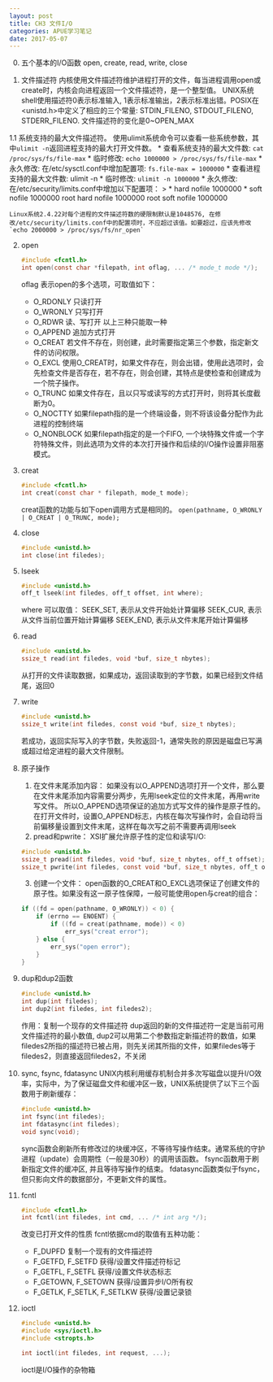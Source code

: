 ```yaml
---
layout: post
title: CH3 文件I/O
categories: APUE学习笔记
date: 2017-05-07
---
```



0. 五个基本的I/O函数
	open, create, read, write, close

1. 文件描述符
	内核使用文件描述符维护进程打开的文件，每当进程调用open或create时，内核会向进程返回一个文件描述符，是一个整型值。
	UNIX系统shell使用描述符0表示标准输入, 1表示标准输出，2表示标准出错。POSIX在<unistd.h>中定义了相应的三个常量: STDIN_FILENO, STDOUT_FILENO, STDERR_FILENO.
	文件描述符的变化是0~OPEN_MAX
	
1.1 系统支持的最大文件描述符。
	使用ulimit系统命令可以查看一些系统参数，其中`ulimit -n`返回进程支持的最大打开文件数。
	* 查看系统支持的最大文件数: `cat /proc/sys/fs/file-max`
		* 临时修改: `echo 1000000 > /proc/sys/fs/file-max`
		* 永久修改: 在/etc/sysctl.conf中增加配置项: `fs.file-max = 1000000`
	* 查看进程支持的最大文件数: ulimit -n 
		* 临时修改: `ulimit -n 1000000`
		* 永久修改: 在/etc/security/limits.conf中增加以下配置项：
			> * hard nofile 1000000
			* soft nofile 1000000
			root hard nofile 1000000
			root soft nofile 1000000

	Linux系统2.4.22对每个进程的文件描述符数的硬限制默认是1048576, 在修改/etc/security/limits.conf中的配置项时，不应超过该值。如要超过，应该先修改`echo 2000000 > /proc/sys/fs/nr_open`

2. open

	```c
	#include <fcntl.h>
	int open(const char *filepath, int oflag, ... /* mode_t mode */);
	```
	
	oflag 表示open的多个选项，可取值如下：
	* O_RDONLY 只读打开
	* O_WRONLY 只写打开
	* O_RDWR   读、写打开
	以上三种只能取一种
	* O_APPEND 追加方式打开
	* O_CREAT  若文件不存在，则创建，此时需要指定第三个参数，指定新文件的访问权限。
	* O_EXCL   使用O_CREAT时，如果文件存在，则会出错，使用此选项时，会先检查文件是否存在，若不存在，则会创建，其特点是使检查和创建成为一个院子操作。
	* O_TRUNC  如果文件存在，且以只写或读写的方式打开时，则将其长度截断为0。
	* O_NOCTTY 如果filepath指的是一个终端设备，则不将该设备分配作为此进程的控制终端
	* O_NONBLOCK 如果filepath指定的是一个FIFO, 一个块特殊文件或一个字符特殊文件，则此选项为文件的本次打开操作和后续的I/O操作设置非阻塞模式。

3. creat
	```c
	#include <fcntl.h>
	int creat(const char * filepath, mode_t mode);
	```
	creat函数的功能与如下open调用方式是相同的。
	`open(pathname, O_WRONLY | O_CREAT | O_TRUNC, mode);`
	
4. close
	```c
	#include <unistd.h>
	int close(int filedes);
	```
	
5. lseek
	```c
	#include <unistd.h>
	off_t lseek(int filedes, off_t offset, int where);
	```
	where 可以取值：
	SEEK_SET, 表示从文件开始处计算偏移
	SEEK_CUR, 表示从文件当前位置开始计算偏移
	SEEK_END, 表示从文件末尾开始计算偏移

6. read
	```c
	#include <unistd.h>
	ssize_t read(int filedes, void *buf, size_t nbytes);
	```
	从打开的文件读取数据，如果成功，返回读取到的字节数，如果已经到文件结尾，返回0
	
7. write
	```c
	#include <unistd.h>
	ssize_t write(int filedes, const void *buf, size_t nbytes);
	```
	若成功，返回实际写入的字节数，失败返回-1，通常失败的原因是磁盘已写满或超过给定进程的最大文件限制。

8. 原子操作
	1. 在文件末尾添加内容：
		如果没有以O_APPEND选项打开一个文件，那么要在文件末尾添加内容需要分两步，先用lseek定位的文件末尾，再用write写文件。
		所以O_APPEND选项保证的追加方式写文件的操作是原子性的。在打开文件时，设置O_APPEND标志，内核在每次写操作时，会自动将当前偏移量设置到文件末尾，这样在每次写之前不需要再调用lseek
	2. pread和pwrite：
	XSI扩展允许原子性的定位和读写I/O:
	```c
	#include <unistd.h>
	ssize_t pread(int filedes, void *buf, size_t nbytes, off_t offset);
	ssize_t pwrite(int filedes, const void *buf, size_t nbytes, off_t offset);
	```
	3. 创建一个文件：
	open函数的O_CREAT和O_EXCL选项保证了创建文件的原子性。如果没有这一原子性保障，一般可能使用open与creat的组合：
	```c
	if ((fd = open(pathname, O_WRONLY)) < 0) {
		if (errno == ENOENT) {
			if ((fd = creat(pathname, mode)) < 0)
				err_sys("creat error");
		} else {
			err_sys("open error");
		}
	}
	```

9. dup和dup2函数
	```c
	#include <unistd.h>
	int dup(int filedes);
	int dup2(int filedes, int filedes2);
	```
	作用：复制一个现存的文件描述符
	dup返回的新的文件描述符一定是当前可用文件描述符的最小数值, dup2可以用第二个参数指定新描述符的数值，如果filedes2所指的描述符已被占用，则先关闭其所指的文件，如果filedes等于filedes2，则直接返回filedes2，不关闭
	
10. sync, fsync, fdatasync
	UNIX内核利用缓存机制合并多次写磁盘以提升I/O效率，实际中，为了保证磁盘文件和缓冲区一致，UNIX系统提供了以下三个函数用于刷新缓存：
	```c
	#include <unistd.h>
	int fsync(int filedes);
	int fdatasync(int filedes);
	void sync(void);
	```
	sync函数会刷新所有修改过的块缓冲区，不等待写操作结束。通常系统的守护进程（update）会周期性（一般是30秒）的调用该函数。
	fsync函数用于刷新指定文件的缓冲区, 并且等待写操作的结束。
	fdatasync函数类似于fsync，但只影向文件的数据部分，不更新文件的属性。

11. fcntl
	```c
	#include <fcntl.h>
	int fcntl(int filedes, int cmd, ... /* int arg */);
	```
	改变已打开文件的性质
	fcntl依据cmd的取值有五种功能：
	* F_DUPFD 复制一个现有的文件描述符
	* F_GETFD, F_SETFD 获得/设置文件描述符标记
	* F_GETFL, F_SETFL 获得/设置文件状态标志
	* F_GETOWN, F_SETOWN 获得/设置异步I/O所有权
	* F_GETLK, F_SETLK, F_SETLKW 获得/设置记录锁

12. ioctl
	```c
	#include <unistd.h>
	#include <sys/ioctl.h>
	#include <stropts.h>

	int ioctl(int filedes, int request, ...);
	```
	ioctl是I/O操作的杂物箱




	

